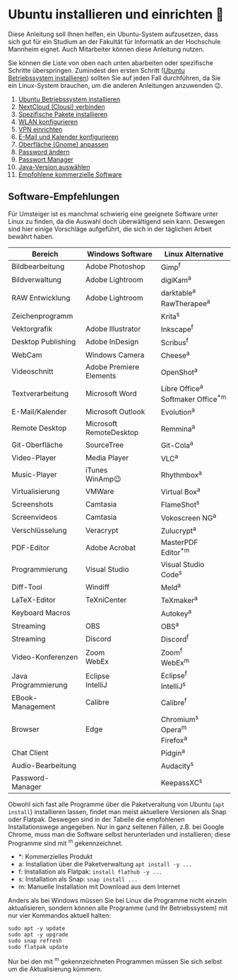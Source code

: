 # Ubuntu installieren und einrichten 💾

Diese Anleitung soll Ihnen helfen, ein Ubuntu-System aufzusetzen, dass sich gut für ein Studium an der Fakultät für Informatik an der Hochschule Mannheim eignet. Auch Mitarbeiter können diese Anleitung nutzen.

Sie können die Liste von oben nach unten abarbeiten oder spezifische Schritte überspringen. Zumindest den ersten Schritt ([Ubuntu Betriebssystem installieren](installation-ubuntu.md)) sollten Sie auf jeden Fall durchführen, da Sie ein Linux-System brauchen, um die anderen Anleitungen anzuwenden :wink:.

  1. [Ubuntu Betriebssystem installieren](installation-ubuntu.md)
  2. [NextCloud (Clousi) verbinden](setup-nextcloud.md)
  3. [Spezifische Pakete installieren](installation-packages.md)
  4. [WLAN konfigurieren](setup-wlan.md)
  5. [VPN einrichten](setup-vpn.md)
  6. [E-Mail und Kalender konfigurieren](setup-evolution.md)
  7. [Oberfläche (Gnome) anpassen](setup-gnome.md)
  8. [Password ändern](setup-password.md)
  9. [Passwort Manager](setup-password_manager.md)
  10. [Java-Version auswählen](setup-java-version.md)
  11. [Empfohlene kommerzielle Software](setup-commercial.md)

## Software-Empfehlungen

Für Umsteiger ist es manchmal schwierig eine geeignete Software unter Linux zu finden, da die Auswahl doch überwältigend sein kann. Deswegen sind hier einige Vorschläge aufgeführt, die sich in der täglichen Arbeit bewährt haben.

| Bereich             | Windows Software        | Linux Alternative                                                |
|---------------------|-------------------------|------------------------------------------------------------------|
| Bildbearbeitung     | Adobe Photoshop         | Gimp<sup>f</sup>                                                 |
| Bildverwaltung      | Adobe Lightroom         | digiKam<sup>a</sup>                                              |
| RAW Entwicklung     | Adobe Lightroom         | darktable<sup>a</sup><br>RawTherapee<sup>a</sup>                 |
| Zeichenprogramm     |                         | Krita<sup>s</sup>                                                |
| Vektorgrafik        | Adobe Illustrator       | Inkscape<sup>f</sup>                                             |
| Desktop Publishing  | Adobe InDesign          | Scribus<sup>f</sup>                                              |
| WebCam              | Windows Camera          | Cheese<sup>a</sup>                                               |
| Videoschnitt        | Adobe Premiere Elements | OpenShot<sup>a</sup>                                             |
| Textverarbeitung    | Microsoft Word          | Libre Office<sup>a</sup><br>Softmaker&nbsp;Office<sup>*m</sup>   |
| E-Mail/Kalender     | Microsoft Outlook       | Evolution<sup>a</sup>                                            |
| Remote Desktop      | Microsoft RemoteDesktop | Remmina<sup>a</sup>                                              |
| Git-Oberfläche      | SourceTree              | Git-Cola<sup>a</sup>                                             |
| Video-Player        | Media Player            | VLC<sup>a</sup>                                                  |
| Music-Player        | iTunes<br>WinAmp:wink:  | Rhythmbox<sup>a</sup>                                            |
| Virtualisierung     | VMWare                  | Virtual Box<sup>a</sup>                                          |
| Screenshots         | Camtasia                | FlameShot<sup>s</sup>                                            |
| Screenvideos        | Camtasia                | Vokoscreen NG<sup>a</sup>                                        |
| Verschlüsselung     | Veracrypt               | Zulucrypt<sup>a</sup>                                            |
| PDF-Editor          | Adobe Acrobat           | MasterPDF Editor<sup>*m</sup>                                    |
| Programmierung      | Visual Studio           | Visual Studio Code<sup>s</sup>                                   |
| Diff-Tool           | Windiff                 | Meld<sup>a</sup>                                                 |
| LaTeX-Editor        | TeXniCenter             | TeXmaker<sup>a</sup>                                             |
| Keyboard Macros     |                         | Autokey<sup>a</sup>                                              |
| Streaming           | OBS                     | OBS<sup>a</sup>                                                  |
| Streaming           | Discord                 | Discord<sup>f</sup>                                              |
| Video-Konferenzen   | Zoom<br>WebEx           | Zoom<sup>f</sup><br>WebEx<sup>m</sup>                            |
| Java Programmierung | Eclipse<br>IntelliJ     | Eclipse<sup>f</sup><br>IntelliJ<sup>s</sup>                      |
| EBook-Management    | Calibre                 | Calibre<sup>f</sup>                                              |
| Browser             | Edge                    | Chromium<sup>s</sup><br>Opera<sup>m</sup><br>Firefox<sup>a</sup> |
| Chat Client         |                         | Pidgin<sup>a</sup>                                               |
| Audio-Bearbeitung   |                         | Audacity<sup>s</sup>                                             |
| Password-Manager    |                         | KeepassXC<sup>s</sup>                                            |

Obwohl sich fast alle Programme über die Paketveraltung von Ubuntu (`apt install`) installieren lassen, findet man meist aktuellere Versionen als Snap oder Flatpak. Deswegen sind in der Tabelle die empfohlenen Installationswege angegeben. Nur in ganz seltenen Fällen, z.B. bei Google Chrome, muss man die Software selbst herunterladen und installieren; diese Programme sind mit <sup>m</sup> gekennzeichnet.

- *: Kommerzielles Produkt
- a: Installation über die Paketverwaltung `apt install -y ...`
- f: Installation als Flatpak: `install flathub -y ...`
- s: Installation als Snap: `snap install ...`
- m: Manuelle Installation mit Download aus dem Internet

Anders als bei Windows müssen Sie bei Linux die Programme nicht einzeln aktualisieren, sondern können alle Programme (und Ihr Betriebssystem) mit nur vier Kommandos aktuell halten:

```console
sudo apt -y update
sudo apt -y upgrade
sudo snap refresh
sudo flatpak update
```

Nur bei den mit <sup>m</sup> gekennzeichneten Programmen müssen Sie sich selbst um die Aktualisierung kümmern.
